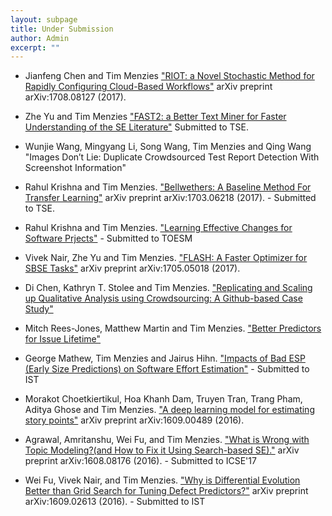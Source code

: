 ```yaml
---
layout: subpage
title: Under Submission
author: Admin
excerpt: ""
---
```

+ Jianfeng Chen and Tim Menzies ["RIOT: a Novel Stochastic Method for Rapidly Configuring Cloud-Based Workflows"](https://arxiv.org/pdf/1708.08127.pdf) arXiv preprint arXiv:1708.08127 (2017).

+ Zhe Yu and Tim Menzies ["FAST2: a Better Text Miner for Faster Understanding of the SE Literature"](https://arxiv.org/pdf/1705.05420.pdf) Submitted to TSE.


+ Wunjie Wang, Mingyang Li, Song Wang, Tim Menzies and Qing Wang "Images Don’t Lie: Duplicate Crowdsourced Test Report Detection With Screenshot Information"


+ Rahul Krishna and Tim Menzies. ["Bellwethers: A Baseline Method For Transfer Learning"](https://arxiv.org/abs/1703.06218) arXiv preprint arXiv:1703.06218 (2017). - Submitted to TSE.

+ Rahul Krishna and Tim Menzies. ["Learning Effective Changes for Software Prjects"](https://arxiv.org/pdf/1708.05442.pdf) - Submitted to TOESM

+ Vivek Nair, Zhe Yu and Tim Menzies. ["FLASH: A Faster Optimizer for SBSE Tasks"](https://arxiv.org/pdf/1705.05018.pdf) arXiv preprint arXiv:1705.05018 (2017).


+ Di Chen, Kathryn T. Stolee and Tim Menzies. ["Replicating and Scaling up Qualitative Analysis using Crowdsourcing: A Github-based Case Study"](https://arxiv.org/pdf/1702.08571.pdf) 

+ Mitch Rees-Jones, Matthew Martin and Tim Menzies. ["Better Predictors for Issue Lifetime"](https://arxiv.org/pdf/1702.07735.pdf)

+ George Mathew, Tim Menzies and Jairus Hihn. ["Impacts of Bad ESP (Early Size Predictions) on Software Effort Estimation"](https://arxiv.org/pdf/1612.03240) - Submitted to IST


+ Morakot Choetkiertikul, Hoa Khanh Dam, Truyen Tran, Trang Pham, Aditya Ghose and Tim Menzies. ["A deep learning model for estimating story points"](https://arxiv.org/pdf/1609.00489) arXiv preprint arXiv:1609.00489 (2016).


+ Agrawal, Amritanshu, Wei Fu, and Tim Menzies. ["What is Wrong with Topic Modeling?(and How to Fix it Using Search-based SE)."](https://arxiv.org/abs/1608.08176) arXiv preprint arXiv:1608.08176 (2016). - Submitted to ICSE'17

+ Wei Fu, Vivek Nair, and Tim Menzies. ["Why is Differential Evolution Better than Grid Search for Tuning Defect Predictors?"](http://arxiv.org/abs/1609.02613) arXiv preprint arXiv:1609.02613 (2016). - Submitted to IST
